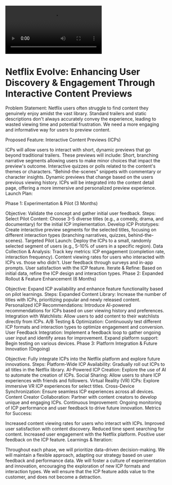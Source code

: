 ![M](../src/images/netflix_evolve_enhancing_user_discovery_engagement.mp4)


# Netflix Evolve: Enhancing User Discovery & Engagement Through Interactive Content Previews

Problem Statement:
Netflix users often struggle to find content they genuinely enjoy amidst the vast library. Standard trailers and static descriptions don't always accurately convey the experience, leading to wasted viewing time and potential frustration. We need a more engaging and informative way for users to preview content.

Proposed Feature: Interactive Content Previews (ICPs)

ICPs will allow users to interact with short, dynamic previews that go beyond traditional trailers.
These previews will include:
Short, branching narrative segments allowing users to make minor choices that impact the preview's outcome.
Interactive quizzes or polls related to the content's themes or characters.
"Behind-the-scenes" snippets with commentary or character insights.
Dynamic previews that change based on the users previous viewing history.
ICPs will be integrated into the content detail page, offering a more immersive and personalized preview experience.
Launch Plan:

Phase 1: Experimentation & Pilot (3 Months)

Objective: Validate the concept and gather initial user feedback.
Steps:
Select Pilot Content: Choose 3-5 diverse titles (e.g., a comedy, drama, and documentary) for the initial ICP implementation.
Develop ICP Prototypes: Create interactive preview segments for the selected titles, focusing on different interaction types (branching narratives, quizzes, behind-the-scenes).
Targeted Pilot Launch: Deploy the ICPs to a small, randomly selected segment of users (e.g., 5-10% of users in a specific region).
Data Collection & Analysis: Track key metrics:
ICP engagement (completion rate, interaction frequency).
Content viewing rates for users who interacted with ICPs vs. those who didn't.
User feedback through surveys and in-app prompts.
User satisfaction with the ICP feature.
Iterate & Refine: Based on initial data, refine the ICP design and interaction types.
Phase 2: Expanded Rollout & Feature Enhancement (6 Months)

Objective: Expand ICP availability and enhance feature functionality based on pilot learnings.
Steps:
Expanded Content Library: Increase the number of titles with ICPs, prioritizing popular and newly released content.
Personalized ICP Recommendations: Introduce AI-powered recommendations for ICPs based on user viewing history and preferences.
Integration with Watchlists: Allow users to add content to their watchlists directly from ICPs.
A/B Testing & Optimization: Continuously test different ICP formats and interaction types to optimize engagement and conversion.
User Feedback Integration: Implement a feedback loop to gather ongoing user input and identify areas for improvement.
Expand platform support: Begin testing on various devices.
Phase 3: Platform Integration & Future Innovation (Ongoing)

Objective: Fully integrate ICPs into the Netflix platform and explore future innovations.
Steps:
Platform-Wide ICP Availability: Gradually roll out ICPs to all titles in the Netflix library.
AI-Powered ICP Creation: Explore the use of AI to automate the creation of ICPs.
Social Sharing: Allow users to share ICP experiences with friends and followers.
Virtual Reality (VR) ICPs: Explore immersive VR ICP experiences for select titles.
Cross-Device Synchronization: Ensure seamless ICP experiences across all devices.
Content Creator Collaboration: Partner with content creators to develop unique and engaging ICPs.
Continuous Improvement: Ongoing monitoring of ICP performance and user feedback to drive future innovation.
Metrics for Success:

Increased content viewing rates for users who interact with ICPs.
Improved user satisfaction with content discovery.
Reduced time spent searching for content.
Increased user engagement with the Netflix platform.
Positive user feedback on the ICP feature.
Learnings & Iteration:

Throughout each phase, we will prioritize data-driven decision-making.
We will maintain a flexible approach, adapting our strategy based on user feedback and performance data.
We will foster a culture of experimentation and innovation, encouraging the exploration of new ICP formats and interaction types.
We will ensure that the ICP feature adds value to the customer, and does not become a detraction.
